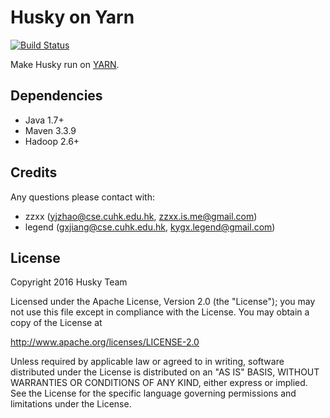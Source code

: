 Husky on Yarn
=============

[![Build Status](https://travis-ci.org/husky-team/husky-on-yarn.svg?branch=master)](https://travis-ci.org/husky-team/husky-on-yarn)

Make Husky run on [YARN](http://hadoop.apache.org/docs/current/hadoop-yarn/hadoop-yarn-site/YARN.html).


Dependencies
-------------

* Java 1.7+
* Maven 3.3.9
* Hadoop 2.6+


Credits
---------------

Any questions please contact with:

* zzxx (yjzhao@cse.cuhk.edu.hk, zzxx.is.me@gmail.com)
* legend (gxjiang@cse.cuhk.edu.hk, kygx.legend@gmail.com)


License
---------------

Copyright 2016 Husky Team

Licensed under the Apache License, Version 2.0 (the "License");
you may not use this file except in compliance with the License.
You may obtain a copy of the License at

http://www.apache.org/licenses/LICENSE-2.0

Unless required by applicable law or agreed to in writing, software
distributed under the License is distributed on an "AS IS" BASIS,
WITHOUT WARRANTIES OR CONDITIONS OF ANY KIND, either express or implied.
See the License for the specific language governing permissions and
limitations under the License.

